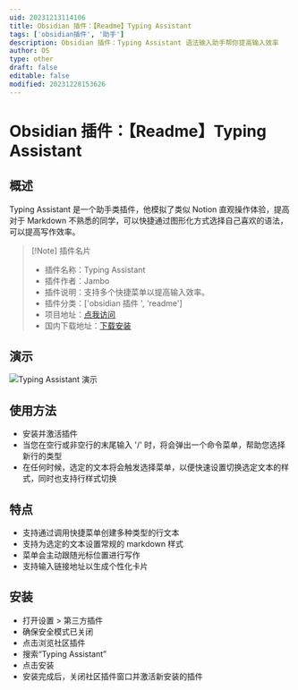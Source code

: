 ```yaml
---
uid: 20231213114106
title: Obsidian 插件：【Readme】Typing Assistant
tags: ['obsidian插件', '助手']
description: Obsidian 插件：Typing Assistant 语法输入助手帮你提高输入效率
author: OS
type: other
draft: false
editable: false
modified: 20231228153626
---
```


# Obsidian 插件：【Readme】Typing Assistant

## 概述

Typing Assistant 是一个助手类插件，他模拟了类似 Notion 直观操作体验，提高对于 Markdown 不熟悉的同学，可以快捷通过图形化方式选择自己喜欢的语法，可以提高写作效率。

> [!Note] 插件名片
> - 插件名称：Typing Assistant
> - 插件作者：Jambo
> - 插件说明：支持多个快捷菜单以提高输入效率。
> - 插件分类：['obsidian 插件 ', 'readme']
> - 项目地址：[点我访问](https://github.com/Jambo2018/notion-assistant-plugin)
> - 国内下载地址：[下载安装](https://pkmer.cn/products/plugin/pluginMarket/?typing-assistant)

## 演示

![Typing Assistant 演示](https://cdn.pkmer.cn/covers/typing-assistant_2_0.gif)

## 使用方法

- 安装并激活插件
- 当您在空行或非空行的末尾输入 '/' 时，将会弹出一个命令菜单，帮助您选择新行的类型
- 在任何时候，选定的文本将会触发选择菜单，以便快速设置切换选定文本的样式，同时也支持行样式切换

## 特点

- 支持通过调用快捷菜单创建多种类型的行文本
- 支持为选定的文本设置常规的 markdown 样式
- 菜单会主动跟随光标位置进行写作
- 支持输入链接地址以生成个性化卡片

## 安装

- 打开设置 > 第三方插件
- 确保安全模式已关闭
- 点击浏览社区插件
- 搜索“Typing Assistant”
- 点击安装
- 安装完成后，关闭社区插件窗口并激活新安装的插件




